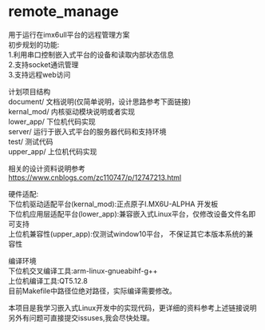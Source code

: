 # remote_manage
用于运行在imx6ull平台的远程管理方案  
初步规划的功能:  
1.利用串口控制嵌入式平台的设备和读取内部状态信息  
2.支持socket通讯管理  
3.支持远程web访问  
  
计划项目结构  
document/   文档说明(仅简单说明，设计思路参考下面链接)  
kernal_mod/ 内核驱动模块说明或者实现  
lower_app/  下位机代码实现  
server/     运行于嵌入式平台的服务器代码和支持环境   
test/       测试代码  
upper_app/  上位机代码实现  

相关的设计资料说明参考  
https://www.cnblogs.com/zc110747/p/12747213.html    

硬件适配:  
下位机驱动适配平台(kernal_mod):正点原子I.MX6U-ALPHA 开发板  
下位机应用层适配平台(lower_app):兼容嵌入式Linux平台，仅修改设备文件名即可支持  
上位机兼容性(upper_app):仅测试window10平台， 不保证其它本版本系统的兼容性      

编译环境  
下位机交叉编译工具:arm-linux-gnueabihf-g++  
上位机编译工具:QT5.12.8  
目前Makefile中路径位绝对路径，实际编译需要修改。  

本项目是我学习嵌入式Linux开发中的实现代码，更详细的资料参考上述链接说明    
另外有问题可直接提交issuses,我会尽快处理。
